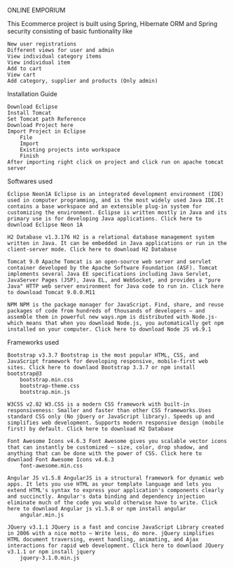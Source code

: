 ONLINE EMPORIUM  

This Ecommerce project is built using Spring, Hibernate ORM and Spring security consisting of basic funtionality like

    New user registrations
    Different views for user and admin
    View individual category items
    View individual item
    Add to cart
    View cart
    Add category, supplier and products (Only admin)

Installation Guide

    Download Eclipse
    Install Tomcat
    Set Tomcat path Reference
    Download Project here
    Import Project in Eclipse
        File
        Import
        Existing projects into workspace
        Finish
    After importing right click on project and click run on apache tomcat server

Softwares used

    Eclipse Neon1A Eclipse is an integrated development environment (IDE) used in computer programming, and is the most widely used Java IDE.It contains a base workspace and an extensible plug-in system for customizing the environment. Eclipse is written mostly in Java and its primary use is for developing Java applications. Click here to download Eclipse Neon 1A

    H2 Database v1.3.176 H2 is a relational database management system written in Java. It can be embedded in Java applications or run in the client-server mode. Click here to download H2 Database

    Tomcat 9.0 Apache Tomcat is an open-source web server and servlet container developed by the Apache Software Foundation (ASF). Tomcat implements several Java EE specifications including Java Servlet, JavaServer Pages (JSP), Java EL, and WebSocket, and provides a "pure Java" HTTP web server environment for Java code to run in. Click here to download Tomcat 9.0.0.M11

    NPM NPM is the package manager for JavaScript. Find, share, and reuse packages of code from hundreds of thousands of developers — and assemble them in powerful new ways.npm is distributed with Node.js- which means that when you download Node.js, you automatically get npm installed on your computer. Click here to download Node JS v6.9.1

Frameworks used

    Bootstrap v3.3.7 Bootstrap is the most popular HTML, CSS, and JavaScript framework for developing responsive, mobile-first web sites. Click here to downlaod Bootstrap 3.3.7 or npm install bootstrap@3
        bootstrap.min.css
        bootstrap-theme.css
        bootstrap.min.js

    W3CSS v2.82 W3.CSS is a modern CSS framework with built-in responsiveness: Smaller and faster than other CSS frameworks.Uses standard CSS only (No jQuery or JavaScript library). Speeds up and simplifies web development. Supports modern responsive design (mobile first) by default. Click here to download H2 Database

    Font Awesome Icons v4.6.3 Font Awesome gives you scalable vector icons that can instantly be customized — size, color, drop shadow, and anything that can be done with the power of CSS. Click here to downlaod Font Awesome Icons v4.6.3
        font-awesome.min.css

    Angular JS v1.5.8 AngularJS is a structural framework for dynamic web apps. It lets you use HTML as your template language and lets you extend HTML's syntax to express your application's components clearly and succinctly. Angular's data binding and dependency injection eliminate much of the code you would otherwise have to write. Click here to downlaod Angular js v1.5.8 or npm install angular
        angular.min.js

    JQuery v3.1.1 JQuery is a fast and concise JavaScript Library created in 2006 with a nice motto − Write less, do more. jQuery simplifies HTML document traversing, event handling, animating, and Ajax interactions for rapid web development. Click here to downlaod JQuery v3.1.1 or npm install jquery
        jquery-3.1.0.min.js
